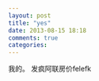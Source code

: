 ```yaml
---
layout: post
title: "yes"
date: 2013-08-15 18:18
comments: true
categories: 
---
```

我的。
发疯阿联房价felefk